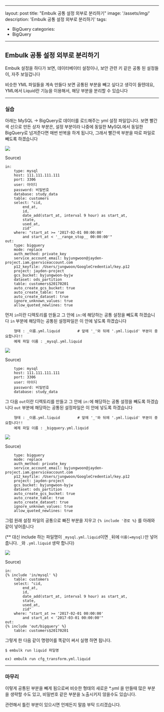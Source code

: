 ---
 layout: post
 title: "Embulk 공통 설정 외부로 분리하기"
 image: '/assets/img/'
 description: 'Embulk 공통 설정 외부로 분리하기'
 tags:
 - BigQuery
 categories:
 - BigQuery
 ---
 
 
 ## Embulk 공통 설정 외부로 분리하기
 
 Embulk 설정을 하다가 보면, 데이터베이터 설정이나, 보안 관련 키 같은 공통 된 설정들이, 자주 보일겁니다
 
 비슷한 YML 파일들을 계속 만들다 보면 공통된 부분을 빼고 싶다고 생각이 들텐데요, YML에서 Liquid란 기능을 이용해서,
 해당 부분을 분리할 수 있습니다
 
 ---
 
 ### 실습
 
 아래는 MySQL -> BigQuery로 데이터를 로드해주는 yml 설정 파일입니다. 보면 빨간색 선으로 만든 상자 부분은, 설정 부분이라
 나중에 동일한 MySQL에서 동일한 BigQuery로 넘겨준다면 매번 반복을 하게 됩니다, 그래서 빨간색 부분을 따로 파일로 빼도록 하겠습니다
 
 ![](https://cdn-images-1.medium.com/max/2000/1*kwj-ieFTFQeLY00sm7RskA.png)
 
 Source)
 
 ```
 in:
     type: mysql
     host: 111.111.111.111
     port: 3306
     user: 아이디
     password: 비밀번호
     database: study_data
     table: customers
     select: "cid,
         end_at,
         id,
         date_add(start_at, interval 9 hour) as start_at,
         state,
         used_at,
         zid"
     where: "start_at >= '2017-02-01 00:00:00'
         and start_at < '__range_stop__ 00:00:00'"
 out:
     type: bigquery
     mode: replace
     auth_method: private_key
     service_account_email: byjungwoon@jayden-project.iam.gserviceaccount.com
     p12_keyfile: /Users/jungwoon/GoogleCredential/key.p12
     project: jayden-project
     gcs_bucket: byjungwoon-byjw
     dataset: ods_partition
     table: customers$20170201
     auto_create_gcs_bucket: true
     auto_create_table: true
     auto_create_dataset: true
     ignore_unknown_values: true
     allow_quoted_newlines: true
 ```
 
 먼저 `in`이란 디렉토리를 만들고 그 안에 `in:`에 해당하는 공통 설정을 빼도록 하겠습니다
 `in` 부분에 해당하는 공통된 설정파일은 이 안에 넣도록 하겠습니다
 
 ```
     형태 : _이름.yml.liquid        # 앞에 '_'와 뒤에 '.yml.liquid' 부분이 중요합니다!! 
     예제 파일 이름 : _mysql.yml.liquid
 ```
 
 ![](https://cdn-images-1.medium.com/max/2000/1*7BCd0qrerLczlAqtp2mPGw.png)
 
 Source)
 
 ```
     type: mysql
     host: 111.111.111.111
     port: 3306
     user: 아이디
     password: 비밀번호
     database: study_data
 ```
 
 그 다음 `out`이란 디렉토리를 만들고 그 안에 `in:`에 해당하는 공통 설정을 빼도록 하겠습니다
 `out` 부분에 해당하는 공통된 설정파일은 이 안에 넣도록 하겠습니다
 
 ```
     형태 : _이름.yml.liquid        # 앞에 '_'와 뒤에 '.yml.liquid' 부분이 중요합니다!! 
     예제 파일 이름 : _bigquery.yml.liquid
 ```
 
 ![](https://cdn-images-1.medium.com/max/2000/1*ZzMyUL1BCkI-Ps8aoMfTVg.png)
 
 Source)
 
 ```
     type: bigquery
     mode: replace
     auth_method: private_key
     service_account_email: byjungwoon@jayden-project.iam.gserviceaccount.com
     p12_keyfile: /Users/jungwoon/GoogleCredential/key.p12
     project: jayden-project
     gcs_bucket: byjungwoon-byjw
     dataset: ods_partition
     auto_create_gcs_bucket: true
     auto_create_table: true
     auto_create_dataset: true
     ignore_unknown_values: true
     allow_quoted_newlines: true
 ```
 
 
 그럼 원래 설정 파일의 공통으로 빠진 부분을 지우고 `{% include '경로 %}` 를 아래와 같이 넣어줍니다
 
 (** 대신 include 하는 파일명이 `_mysql.yml.liquid`이면 `_`뒤에 `이름(=mysql)`만 넣어줍니다. `_`와 `.yml.liquid` 생략 합니다)
 
 ![](https://cdn-images-1.medium.com/max/2000/1*XSTzYH7ZakxTZdYHwqHecw.png)
 
 Source)
 
 ```
 in:
 {% include 'in/mysql' %}
     table: customers
     select: "cid,
         end_at,
         id,
         date_add(start_at, interval 9 hour) as start_at,
         state,
         used_at,
         zid"
     where: "start_at >= '2017-02-01 00:00:00'
         and start_at < '2017-03-01 00:00:00'"
 out:
 {% include 'out/bigquery' %}
     table: customers$20170201
 ```
 
 그렇게 한 다음 같이 명령어를 똑같이 써서 실행 하면 됩니다.
 
 ```
 $ embulk run liquid 파일명
 
 ex) embulk run cfg_transform.yml.liquid
 ``` 
 
 ---
 
 ### 마무리
 
 이렇게 공통된 부분을 빼게 됨으로써 비슷한 형태의 새로운 *.yml 을 만들때 많은 부분을 생략할 수도 있고,
 비밀번호 같은 부분을 노출시키지 않을수도 있습니다. 
 
 관련해서 틀린 부분이 있으시면 언제든지 말씀 부탁 드리겠습니다.